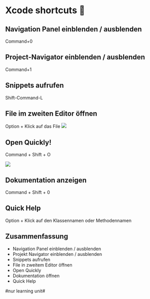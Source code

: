 # Xcode shortcuts 🚀

## Navigation Panel einblenden / ausblenden

Command+0

## Project-Navigator einblenden / ausblenden

Command+1

## Snippets aufrufen

Shift-Command-L

## File im zweiten Editor öffnen

Option + Klick auf das File
![][image-1]


## Open Quickly!

Command + Shift + O

![][image-2]

## Dokumentation anzeigen

Command + Shift + 0


## Quick Help

Option + Klick auf den Klassennamen oder Methodennamen


## Zusammenfassung
- Navigation Panel einblenden / ausblenden
- Projekt Navigator einblenden / ausblenden
- Snippets aufrufen
- File in zweitem Editor öffnen
- Open Quickly
- Dokumentation öffnen
- Quick Help

[image-1]:	assets/image-asset.png
[image-2]:	assets/image-asset-1.png

#nur learning unit#